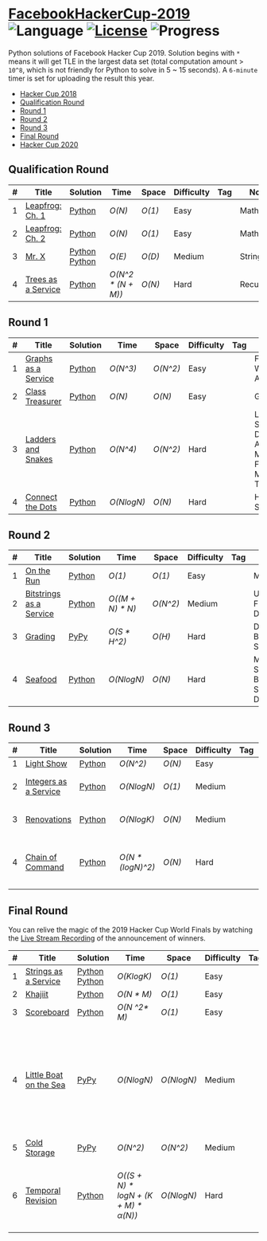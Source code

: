 # [FacebookHackerCup-2019](https://www.facebook.com/hackercup/past_rounds/) ![Language](https://img.shields.io/badge/language-Python-orange.svg) [![License](https://img.shields.io/badge/license-CC%203.0-blue.svg)](https://creativecommons.org/licenses/by-nc/3.0/) ![Progress](https://img.shields.io/badge/progress-22%20%2F%2022-ff69b4.svg)

Python solutions of Facebook Hacker Cup 2019. Solution begins with `*` means it will get TLE in the largest data set (total computation amount > `10^8`, which is not friendly for Python to solve in 5 ~ 15 seconds). A `6-minute` timer is set for uploading the result this year.

* [Hacker Cup 2018](https://github.com/kamyu104/FacebookHackerCup-2018)
* [Qualification Round](https://github.com/kamyu104/FacebookHackerCup-2019#qualification-round)
* [Round 1](https://github.com/kamyu104/FacebookHackerCup-2019#round-1)
* [Round 2](https://github.com/kamyu104/FacebookHackerCup-2019#round-2)
* [Round 3](https://github.com/kamyu104/FacebookHackerCup-2019#round-3)
* [Final Round](https://github.com/kamyu104/FacebookHackerCup-2019#final-round)
* [Hacker Cup 2020](https://github.com/kamyu104/FacebookHackerCup-2020)

## Qualification Round
| # | Title | Solution | Time | Space | Difficulty | Tag | Note |
|---| ----- | -------- | ---- | ----- | ---------- | --- | ---- |
|1| [Leapfrog: Ch. 1](https://www.facebook.com/hackercup/problem/656203948152907/)| [Python](./Qualification%20Round/leapfrog1.py)| _O(N)_ | _O(1)_ | Easy | | Math |
|2| [Leapfrog: Ch. 2](https://www.facebook.com/hackercup/problem/2426282194266338/)| [Python](./Qualification%20Round/leapfrog2.py)| _O(N)_ | _O(1)_ | Easy | | Math |
|3| [Mr. X](https://www.facebook.com/hackercup/problem/589264531559040/)| [Python](./Qualification%20Round/mr_x.py) [Python](./Qualification%20Round/mr_x2.py) | _O(E)_ | _O(D)_ | Medium | | String |
|4| [Trees as a Service](https://www.facebook.com/hackercup/problem/330920680938986/)| [Python](./Qualification%20Round/trees_as_a_service.py)| _O(N^2 * (N + M))_ | _O(N)_ | Hard | | Recursion |

## Round 1
| # | Title | Solution | Time | Space | Difficulty | Tag | Note |
|---| ----- | -------- | ---- | ----- | ---------- | --- | ---- |
|1| [Graphs as a Service](https://www.facebook.com/hackercup/problem/862237970786911/)| [Python](./Round%201/graphs_as_a_service.py)| _O(N^3)_ | _O(N^2)_ | Easy | | Floyd-Warshall Algorithm |
|2| [Class Treasurer](https://www.facebook.com/hackercup/problem/2448144345414246/)| [Python](./Round%201/class_treasurer.py)| _O(N)_ | _O(N)_ | Easy | | Greedy |
|3| [Ladders and Snakes](https://www.facebook.com/hackercup/problem/448364075989193/)| [Python](./Round%201/ladders_and_snakes.py) | _O(N^4)_ | _O(N^2)_ | Hard | | Line Sweep, Dinic's Algorithm, Max-Flow Min-Cut Theorem |
|4| [Connect the Dots](https://www.facebook.com/hackercup/problem/2390352741015547/)| [Python](./Round%201/connect_the_dots.py)| _O(NlogN)_ | _O(N)_ | Hard | | Heap, Sort |

## Round 2
| # | Title | Solution | Time | Space | Difficulty | Tag | Note |
|---| ----- | -------- | ---- | ----- | ---------- | --- | ---- |
|1| [On the Run](https://www.facebook.com/hackercup/problem/432000547357525/)| [Python](./Round%202/on_the_run.py)| _O(1)_ | _O(1)_ | Easy | | Math |
|2| [Bitstrings as a Service](https://www.facebook.com/hackercup/problem/294773441466017/)| [Python](./Round%202/bitstrings_as_a_service.py)| _O((M + N) * N)_ | _O(N^2)_ | Medium | | Union Find, DP |
|3| [Grading](https://www.facebook.com/hackercup/problem/421194065345355/)| [PyPy](./Round%202/grading.py) | _O(S * H^2)_ | _O(H)_ | Hard | | DP, Binary Search |
|4| [Seafood](https://www.facebook.com/hackercup/problem/404425766835121/)| [Python](./Round%202/seafood.py)| _O(NlogN)_ | _O(N)_ | Hard | | Mono Stack, Binary Search, DP |

## Round 3
| # | Title | Solution | Time | Space | Difficulty | Tag | Note |
|---| ----- | -------- | ---- | ----- | ---------- | --- | ---- |
|1| [Light Show](https://www.facebook.com/hackercup/problem/2272127393102980/)| [Python](./Round%203/light_show.py)| _O(N^2)_ | _O(N)_ | Easy | | DP |
|2| [Integers as a Service](https://www.facebook.com/hackercup/problem/367172063898266/)| [Python](./Round%203/integers_as_a_service.py)| _O(NlogN)_ | _O(1)_ | Medium | | Euclidean Algorithm, GCD, LCM |
|3| [Renovations](https://www.facebook.com/hackercup/problem/2038302866474992/)| [Python](./Round%203/renovations.py) | _O(NlogK)_ | _O(N)_ | Medium | | Probability, Euler's Theorem |
|4| [Chain of Command](https://www.facebook.com/hackercup/problem/427797291330788/)| [Python](./Round%203/chain_of_command.py) | _O(N * (logN)^2)_ | _O(N)_ | Hard | | Heavy-Light Decomposition, Stack, Recursion, BIT, Fenwick Tree |

## Final Round
You can relive the magic of the 2019 Hacker Cup World Finals by watching the [Live Stream Recording](https://www.facebook.com/hackercup/videos/783011162119849/) of the announcement of winners.

| # | Title | Solution | Time | Space | Difficulty | Tag | Note |
|---| ----- | -------- | ---- | ----- | ---------- | --- | ---- |
|1| [Strings as a Service](https://www.facebook.com/hackercup/problem/546199162815522/)|[Python](./Final%20Round/strings_as_a_service.py) [Python](./Final%20Round/strings_as_a_service2.py) | _O(KlogK)_ | _O(1)_ | Easy | | Greedy |
|2| [Khajiit](https://www.facebook.com/hackercup/problem/536189700557596/)| [Python](./Final%20Round/khajiit.py) | _O(N * M)_ | _O(1)_ | Easy | | Greedy |
|3| [Scoreboard](https://www.facebook.com/hackercup/problem/690405368129547/)| [Python](./Final%20Round/scoreboard.py) | _O(N ^2* M)_ | _O(1)_ | Easy| | Set |
|4| [Little Boat on the Sea](https://www.facebook.com/hackercup/problem/1956356724467896/)| [PyPy](./Final%20Round/little_boat_on_the_sea.py) | _O(NlogN)_ | _O(NlogN)_ | Medium | | Preorder Traversal (Stack), Tree Ancestors (Binary Lifting), Line Sweep, Segment Tree (Lazy Propagation), RMQ |
|5| [Cold Storage](https://www.facebook.com/hackercup/problem/2506463429376063/)| [PyPy](./Final%20Round/cold_storage.py) | _O(N^2)_ | _O(N^2)_ | Medium | | DP |
|6| [Temporal Revision](https://www.facebook.com/hackercup/problem/1165177510537433/)| [Python](./Final%20Round/temporal_revision.py) | _O((S + N) * logN + (K + M) * α(N))_ | _O(NlogN)_  | Hard | |  Union Find, DP, Preorder Traversal (Stack), Tree Ancestors (Binary Lifting) |
